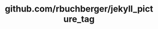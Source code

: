 ---
layout: post
title: github.com/rbuchberger/jekyll_picture_tag
categories: link
tags: [انگلیسی, برنامه‌نویسی]
---